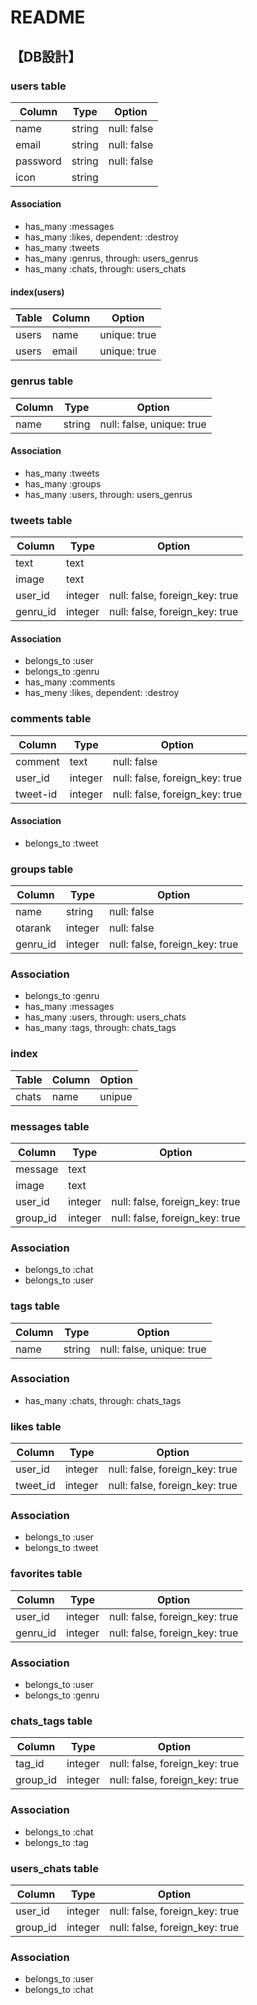 # README

## 【DB設計】
### users table
|Column|Type|Option|
|------|----|------|
|name|string|null: false|
|email|string|null: false|
|password|string|null: false|
|icon|string||

#### Association
- has_many :messages
- has_many :likes, dependent: :destroy
- has_many :tweets
- has_many :genrus, through: users_genrus
- has_many :chats, through: users_chats

#### index(users)
|Table|Column|Option|
|------|----|------|
|users|name|unique: true|
|users|email|unique: true|


### genrus table
|Column|Type|Option|
|------|----|------|
|name|string|null: false, unique: true|

#### Association
- has_many :tweets
- has_many :groups
- has_many :users, through: users_genrus

### tweets table
|Column|Type|Option|
|------|----|------|
|text|text||
|image|text||
|user_id|integer|null: false, foreign_key: true|
|genru_id|integer|null: false, foreign_key: true|

#### Association
- belongs_to :user
- belongs_to :genru
- has_many :comments
- has_meny :likes, dependent: :destroy

### comments table
|Column|Type|Option|
|------|----|------|
|comment|text|null: false|
|user_id|integer|null: false, foreign_key: true|
|tweet-id|integer|null: false, foreign_key: true|

#### Association
- belongs_to :tweet

### groups table
|Column|Type|Option|
|------|----|------|
|name|string|null: false|
|otarank|integer|null: false|
|genru_id|integer|null: false, foreign_key: true|

### Association
- belongs_to :genru
- has_many :messages
- has_many :users, through: users_chats
- has_many :tags, through: chats_tags

### index
|Table|Column|Option|
|------|----|------|
|chats|name|unipue|

### messages table
|Column|Type|Option|
|------|----|------|
|message|text||
|image|text||
|user_id|integer|null: false, foreign_key: true|
|group_id|integer|null: false, foreign_key: true|

### Association
- belongs_to :chat
- belongs_to :user

### tags table
|Column|Type|Option|
|------|----|------|
|name|string|null: false, unique: true|

### Association
- has_many :chats, through: chats_tags

### likes table
|Column|Type|Option|
|------|----|------|
|user_id|integer|null: false, foreign_key: true|
|tweet_id|integer|null: false, foreign_key: true|

### Association
- belongs_to :user
- belongs_to :tweet

### favorites table
|Column|Type|Option|
|------|----|------|
|user_id|integer|null: false, foreign_key: true|
|genru_id|integer|null: false, foreign_key: true|

### Association
- belongs_to :user
- belongs_to :genru

### chats_tags table
|Column|Type|Option|
|------|----|------|
|tag_id|integer|null: false, foreign_key: true|
|group_id|integer|null: false, foreign_key: true|

### Association
- belongs_to :chat
- belongs_to :tag

### users_chats table
|Column|Type|Option|
|------|----|------|
|user_id|integer|null: false, foreign_key: true|
|group_id|integer|null: false, foreign_key: true|

### Association
- belongs_to :user
- belongs_to :chat
